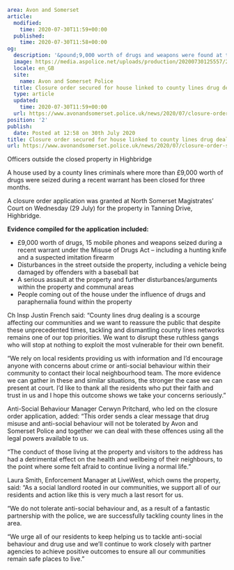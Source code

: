 ```yaml
area: Avon and Somerset
article:
  modified:
    time: 2020-07-30T11:59+00:00
  published:
    time: 2020-07-30T11:58+00:00
og:
  description: '&pound;9,000 worth of drugs and weapons were found at the property in Highbridge.'
  image: https://media.aspolice.net/uploads/production/20200730125557/20200729_1713200-scaled.jpg
  locale: en_GB
  site:
    name: Avon and Somerset Police
  title: Closure order secured for house linked to county lines drug dealing | Avon and Somerset Police
  type: article
  updated:
    time: 2020-07-30T11:59+00:00
  url: https://www.avonandsomerset.police.uk/news/2020/07/closure-order-secured-for-house-linked-to-county-lines-drug-dealing/
position: '2'
publish:
  date: Posted at 12:58 on 30th July 2020
title: Closure order secured for house linked to county lines drug dealing | Avon and Somerset Police
url: https://www.avonandsomerset.police.uk/news/2020/07/closure-order-secured-for-house-linked-to-county-lines-drug-dealing/
```

Officers outside the closed property in Highbridge

A house used by a county lines criminals where more than £9,000 worth of drugs were seized during a recent warrant has been closed for three months.

A closure order application was granted at North Somerset Magistrates’ Court on Wednesday (29 July) for the property in Tanning Drive, Highbridge.

**Evidence compiled for the application included:**

 * £9,000 worth of drugs, 15 mobile phones and weapons seized during a recent warrant under the Misuse of Drugs Act – including a hunting knife and a suspected imitation firearm
 * Disturbances in the street outside the property, including a vehicle being damaged by offenders with a baseball bat
 * A serious assault at the property and further disturbances/arguments within the property and communal areas
 * People coming out of the house under the influence of drugs and paraphernalia found within the property

Ch Insp Justin French said: “County lines drug dealing is a scourge affecting our communities and we want to reassure the public that despite these unprecedented times, tackling and dismantling county lines networks remains one of our top priorities. We want to disrupt these ruthless gangs who will stop at nothing to exploit the most vulnerable for their own benefit.

“We rely on local residents providing us with information and I’d encourage anyone with concerns about crime or anti-social behaviour within their community to contact their local neighbourhood team. The more evidence we can gather in these and similar situations, the stronger the case we can present at court. I’d like to thank all the residents who put their faith and trust in us and I hope this outcome shows we take your concerns seriously.”

Anti-Social Behaviour Manager Cerwyn Pritchard, who led on the closure order application, added: “This order sends a clear message that drug misuse and anti-social behaviour will not be tolerated by Avon and Somerset Police and together we can deal with these offences using all the legal powers available to us.

“The conduct of those living at the property and visitors to the address has had a detrimental effect on the health and wellbeing of their neighbours, to the point where some felt afraid to continue living a normal life.”

Laura Smith, Enforcement Manager at LiveWest, which owns the property, said: “As a social landlord rooted in our communities, we support all of our residents and action like this is very much a last resort for us.

“We do not tolerate anti-social behaviour and, as a result of a fantastic partnership with the police, we are successfully tackling county lines in the area.

“We urge all of our residents to keep helping us to tackle anti-social behaviour and drug use and we’ll continue to work closely with partner agencies to achieve positive outcomes to ensure all our communities remain safe places to live.”
